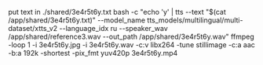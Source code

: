 put text in ./shared/3e4r5t6y.txt
bash -c "echo 'y' | tts --text \"\$(cat /app/shared/3e4r5t6y.txt)\" --model_name tts_models/multilingual/multi-dataset/xtts_v2 --language_idx ru --speaker_wav /app/shared/reference3.wav --out_path /app/shared/3e4r5t6y.wav"
ffmpeg -loop 1 -i 3e4r5t6y.jpg -i 3e4r5t6y.wav -c:v libx264 -tune stillimage -c:a aac -b:a 192k -shortest -pix_fmt yuv420p 3e4r5t6y.mp4